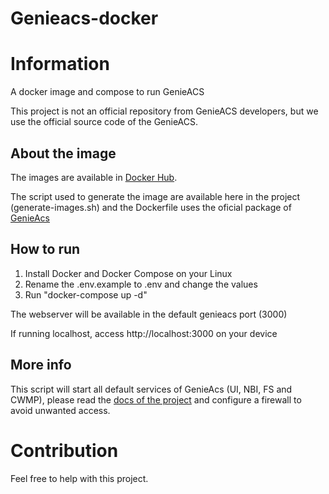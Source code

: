# Genieacs-docker

# Information

A docker image and compose to run GenieACS 

This project is not an official repository from GenieACS developers, but we use the official source code of the GenieACS.

## About the image

The images are available in [Docker Hub](https://hub.docker.com/r/vagkaefer/genieacs-docker).

The script used to generate the image are available here in the project (generate-images.sh) and the Dockerfile uses the oficial package of [GenieAcs](https://www.npmjs.com/package/genieacs)
## How to run

1) Install Docker and Docker Compose on your Linux
2) Rename the .env.example to .env and change the values
3) Run "docker-compose up -d"

The webserver will be available in the default genieacs port (3000)

If running localhost, access http://localhost:3000 on your device

## More info

This script will start all default services of GenieAcs (UI, NBI, FS and CWMP), please read the [docs of the project](http://docs.genieacs.com/) and configure a firewall to avoid unwanted access.

# Contribution

Feel free to help with this project. 